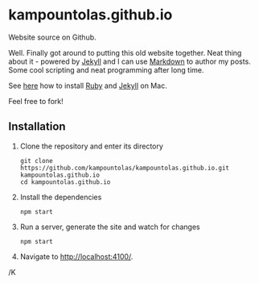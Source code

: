 # kampountolas.github.io

Website source on Github.

Well. Finally got around to putting this old website together. Neat thing about it - powered by [Jekyll](http://jekyllrb.com) and I can use [Markdown](https://daringfireball.net/projects/markdown/) to author my posts. Some cool scripting and neat programming after long time.

See [here](https://learn.cloudcannon.com/jekyll/install-jekyll-on-os-x/) how to install [Ruby](https://www.ruby-lang.org/en/) and [Jekyll](http://jekyllrb.com) on Mac. 

Feel free to fork!

## Installation

1. Clone the repository and enter its directory
   
   ```
   git clone https://github.com/kampountolas/kampountolas.github.io.git kampountolas.github.io
   cd kampountolas.github.io
   ```

2. Install the dependencies

   ```
   npm start
   ```

3. Run a server, generate the site and watch for changes
   
   ```
   npm start
   ```

4. Navigate to [http://localhost:4100/](http://localhost:4100/).

/K
